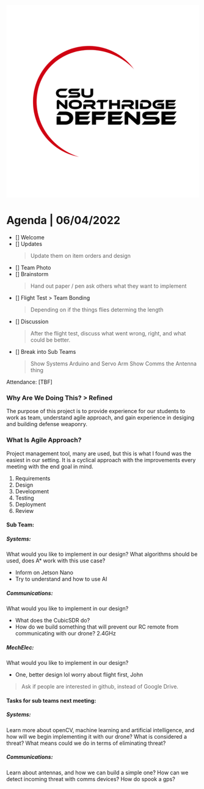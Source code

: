 ![CSUN Defense](/imgs/csundefense.png)
# Agenda | 06/04/2022
- [] Welcome
- [] Updates 
    >   Update them on item orders and design 
- [] Team Photo  
- [] Brainstorm 
    > Hand out paper / pen ask others what they want to implement 
- [] Flight Test > Team Bonding
    > Depending on if the things flies determing the length
- [] Discussion 
    > After the flight test, discuss what went wrong, right, and what could be better.
- [] Break into Sub Teams
    > Show Systems Arduino and Servo Arm
    > Show Comms the Antenna thing

Attendance: [TBF]

### Why Are We Doing This? > Refined
The purpose of this project is to provide experience for our students to work as team, understand agile approach, and gain experience in desiging and building defense weaponry. 


### What Is Agile Approach?
Project management tool, many are used, but this is what I found was the easiest in our setting. It is a cyclical approach with the improvements every meeting with the end goal in mind.

1. Requirements
2. Design
3. Development
4. Testing
5. Deployment
6. Review

#### Sub Team:

##### Systems: 
What would you like to implement in our design? What algorithms should be used, does A* work with this use case?
* Inform on Jetson Nano 
* Try to understand and how to use AI

##### Communications: 
What would you like to implement in our design?
* What does the CubicSDR do?
* How do we build something that will prevent our RC remote from communicating with our drone? 2.4GHz 

##### MechElec:
What would you like to implement in our design?
* One, better design lol worry about flight first, John

> Ask if people are interested in github, instead of Google Drive.

#### Tasks for sub teams next meeting:
##### Systems: 
Learn more about openCV, machine learning and artificial intelligence, and how will we begin implementing it with our drone? 
What is considered a threat?
What means could we do in terms of eliminating threat?

##### Communications:
Learn about antennas, and how we can build a simple one? 
How can we detect incoming threat with comms devices?
How do spook a gps?





